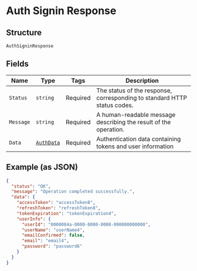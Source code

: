 
# Auth Signin Response

## Structure

`AuthSigninResponse`

## Fields

| Name | Type | Tags | Description |
|  --- | --- | --- | --- |
| `Status` | `string` | Required | The status of the response, corresponding to standard HTTP status codes. |
| `Message` | `string` | Required | A human-readable message describing the result of the operation. |
| `Data` | [`AuthData`](../../doc/models/auth-data.md) | Required | Authentication data containing tokens and user information |

## Example (as JSON)

```json
{
  "status": "OK",
  "message": "Operation completed successfully.",
  "data": {
    "accessToken": "accessToken8",
    "refreshToken": "refreshToken8",
    "tokenExpiration": "tokenExpiration4",
    "userInfo": {
      "userId": "0000084a-0000-0000-0000-000000000000",
      "userName": "userName4",
      "emailConfirmed": false,
      "email": "email4",
      "password": "password6"
    }
  }
}
```


